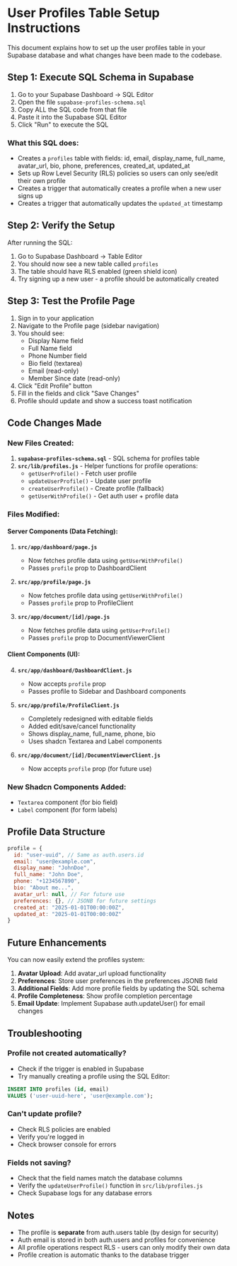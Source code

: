 # User Profiles Table Setup Instructions

This document explains how to set up the user profiles table in your Supabase database and what changes have been made to the codebase.

## Step 1: Execute SQL Schema in Supabase

1. Go to your Supabase Dashboard → SQL Editor
2. Open the file `supabase-profiles-schema.sql`
3. Copy ALL the SQL code from that file
4. Paste it into the Supabase SQL Editor
5. Click "Run" to execute the SQL

### What this SQL does:
- Creates a `profiles` table with fields: id, email, display_name, full_name, avatar_url, bio, phone, preferences, created_at, updated_at
- Sets up Row Level Security (RLS) policies so users can only see/edit their own profile
- Creates a trigger that automatically creates a profile when a new user signs up
- Creates a trigger that automatically updates the `updated_at` timestamp

## Step 2: Verify the Setup

After running the SQL:

1. Go to Supabase Dashboard → Table Editor
2. You should now see a new table called `profiles`
3. The table should have RLS enabled (green shield icon)
4. Try signing up a new user - a profile should be automatically created

## Step 3: Test the Profile Page

1. Sign in to your application
2. Navigate to the Profile page (sidebar navigation)
3. You should see:
   - Display Name field
   - Full Name field
   - Phone Number field
   - Bio field (textarea)
   - Email (read-only)
   - Member Since date (read-only)
4. Click "Edit Profile" button
5. Fill in the fields and click "Save Changes"
6. Profile should update and show a success toast notification

## Code Changes Made

### New Files Created:
1. **`supabase-profiles-schema.sql`** - SQL schema for profiles table
2. **`src/lib/profiles.js`** - Helper functions for profile operations:
   - `getUserProfile()` - Fetch user profile
   - `updateUserProfile()` - Update user profile
   - `createUserProfile()` - Create profile (fallback)
   - `getUserWithProfile()` - Get auth user + profile data

### Files Modified:

#### Server Components (Data Fetching):
1. **`src/app/dashboard/page.js`**
   - Now fetches profile data using `getUserWithProfile()`
   - Passes `profile` prop to DashboardClient

2. **`src/app/profile/page.js`**
   - Now fetches profile data using `getUserWithProfile()`
   - Passes `profile` prop to ProfileClient

3. **`src/app/document/[id]/page.js`**
   - Now fetches profile data using `getUserProfile()`
   - Passes `profile` prop to DocumentViewerClient

#### Client Components (UI):
4. **`src/app/dashboard/DashboardClient.js`**
   - Now accepts `profile` prop
   - Passes profile to Sidebar and Dashboard components

5. **`src/app/profile/ProfileClient.js`**
   - Completely redesigned with editable fields
   - Added edit/save/cancel functionality
   - Shows display_name, full_name, phone, bio
   - Uses shadcn Textarea and Label components

6. **`src/app/document/[id]/DocumentViewerClient.js`**
   - Now accepts `profile` prop (for future use)

### New Shadcn Components Added:
- `Textarea` component (for bio field)
- `Label` component (for form labels)

## Profile Data Structure

```javascript
profile = {
  id: "user-uuid", // Same as auth.users.id
  email: "user@example.com",
  display_name: "JohnDoe",
  full_name: "John Doe",
  phone: "+1234567890",
  bio: "About me...",
  avatar_url: null, // For future use
  preferences: {}, // JSONB for future settings
  created_at: "2025-01-01T00:00:00Z",
  updated_at: "2025-01-01T00:00:00Z"
}
```

## Future Enhancements

You can now easily extend the profiles system:

1. **Avatar Upload**: Add avatar_url upload functionality
2. **Preferences**: Store user preferences in the preferences JSONB field
3. **Additional Fields**: Add more profile fields by updating the SQL schema
4. **Profile Completeness**: Show profile completion percentage
5. **Email Update**: Implement Supabase auth.updateUser() for email changes

## Troubleshooting

### Profile not created automatically?
- Check if the trigger is enabled in Supabase
- Try manually creating a profile using the SQL Editor:
```sql
INSERT INTO profiles (id, email)
VALUES ('user-uuid-here', 'user@example.com');
```

### Can't update profile?
- Check RLS policies are enabled
- Verify you're logged in
- Check browser console for errors

### Fields not saving?
- Check that the field names match the database columns
- Verify the `updateUserProfile()` function in `src/lib/profiles.js`
- Check Supabase logs for any database errors

## Notes

- The profile is **separate** from auth.users table (by design for security)
- Auth email is stored in both auth.users and profiles for convenience
- All profile operations respect RLS - users can only modify their own data
- Profile creation is automatic thanks to the database trigger
